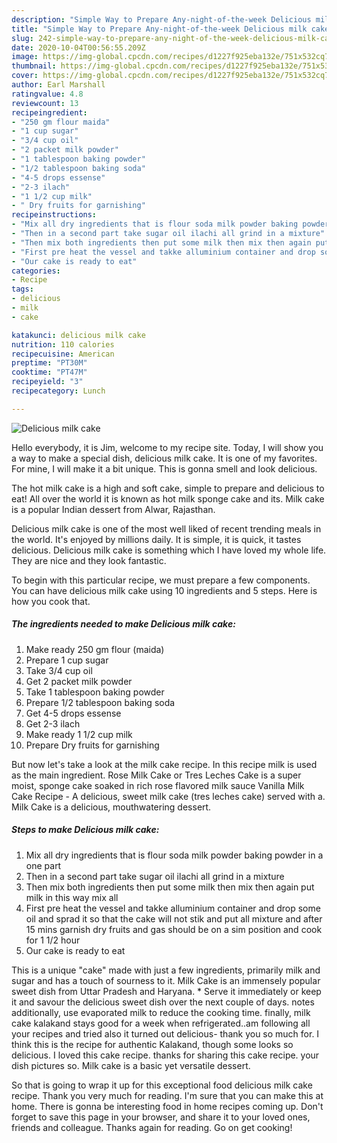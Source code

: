 ```yaml
---
description: "Simple Way to Prepare Any-night-of-the-week Delicious milk cake"
title: "Simple Way to Prepare Any-night-of-the-week Delicious milk cake"
slug: 242-simple-way-to-prepare-any-night-of-the-week-delicious-milk-cake
date: 2020-10-04T00:56:55.209Z
image: https://img-global.cpcdn.com/recipes/d1227f925eba132e/751x532cq70/delicious-milk-cake-recipe-main-photo.jpg
thumbnail: https://img-global.cpcdn.com/recipes/d1227f925eba132e/751x532cq70/delicious-milk-cake-recipe-main-photo.jpg
cover: https://img-global.cpcdn.com/recipes/d1227f925eba132e/751x532cq70/delicious-milk-cake-recipe-main-photo.jpg
author: Earl Marshall
ratingvalue: 4.8
reviewcount: 13
recipeingredient:
- "250 gm flour maida"
- "1 cup sugar"
- "3/4 cup oil"
- "2 packet milk powder"
- "1 tablespoon baking powder"
- "1/2 tablespoon baking soda"
- "4-5 drops essense"
- "2-3 ilach"
- "1 1/2 cup milk"
- " Dry fruits for garnishing"
recipeinstructions:
- "Mix all dry ingredients that is flour soda milk powder baking powder in a one part"
- "Then in a second part take sugar oil ilachi all grind in a mixture"
- "Then mix both ingredients then put some milk then mix then again put milk in this way mix all"
- "First pre heat the vessel and takke alluminium container and drop some oil and sprad it so that the cake will not stik and put all mixture and after 15 mins garnish dry fruits and gas should be on a sim position and cook for 1 1/2 hour"
- "Our cake is ready to eat"
categories:
- Recipe
tags:
- delicious
- milk
- cake

katakunci: delicious milk cake 
nutrition: 110 calories
recipecuisine: American
preptime: "PT30M"
cooktime: "PT47M"
recipeyield: "3"
recipecategory: Lunch

---
```



![Delicious milk cake](https://img-global.cpcdn.com/recipes/d1227f925eba132e/751x532cq70/delicious-milk-cake-recipe-main-photo.jpg)

Hello everybody, it is Jim, welcome to my recipe site. Today, I will show you a way to make a special dish, delicious milk cake. It is one of my favorites. For mine, I will make it a bit unique. This is gonna smell and look delicious.

The hot milk cake is a high and soft cake, simple to prepare and delicious to eat! All over the world it is known as hot milk sponge cake and its. Milk cake is a popular Indian dessert from Alwar, Rajasthan.

Delicious milk cake is one of the most well liked of recent trending meals in the world. It's enjoyed by millions daily. It is simple, it is quick, it tastes delicious. Delicious milk cake is something which I have loved my whole life. They are nice and they look fantastic.


To begin with this particular recipe, we must prepare a few components. You can have delicious milk cake using 10 ingredients and 5 steps. Here is how you cook that.

<!--inarticleads1-->

##### The ingredients needed to make Delicious milk cake:

1. Make ready 250 gm flour (maida)
1. Prepare 1 cup sugar
1. Take 3/4 cup oil
1. Get 2 packet milk powder
1. Take 1 tablespoon baking powder
1. Prepare 1/2 tablespoon baking soda
1. Get 4-5 drops essense
1. Get 2-3 ilach
1. Make ready 1 1/2 cup milk
1. Prepare  Dry fruits for garnishing


But now let&#39;s take a look at the milk cake recipe. In this recipe milk is used as the main ingredient. Rose Milk Cake or Tres Leches Cake is a super moist, sponge cake soaked in rich rose flavored milk sauce Vanilla Milk Cake Recipe - A delicious, sweet milk cake (tres leches cake) served with a. Milk Cake is a delicious, mouthwatering dessert. 

<!--inarticleads2-->

##### Steps to make Delicious milk cake:

1. Mix all dry ingredients that is flour soda milk powder baking powder in a one part
1. Then in a second part take sugar oil ilachi all grind in a mixture
1. Then mix both ingredients then put some milk then mix then again put milk in this way mix all
1. First pre heat the vessel and takke alluminium container and drop some oil and sprad it so that the cake will not stik and put all mixture and after 15 mins garnish dry fruits and gas should be on a sim position and cook for 1 1/2 hour
1. Our cake is ready to eat


This is a unique &#34;cake&#34; made with just a few ingredients, primarily milk and sugar and has a touch of sourness to it. Milk Cake is an immensely popular sweet dish from Uttar Pradesh and Haryana. * Serve it immediately or keep it and savour the delicious sweet dish over the next couple of days. notes additionally, use evaporated milk to reduce the cooking time. finally, milk cake kalakand stays good for a week when refrigerated..am following all your recipes and tried also it turned out delicious- thank you so much for. I think this is the recipe for authentic Kalakand, though some looks so delicious. I loved this cake recipe. thanks for sharing this cake recipe. your dish pictures so. Milk cake is a basic yet versatile dessert. 

So that is going to wrap it up for this exceptional food delicious milk cake recipe. Thank you very much for reading. I'm sure that you can make this at home. There is gonna be interesting food in home recipes coming up. Don't forget to save this page in your browser, and share it to your loved ones, friends and colleague. Thanks again for reading. Go on get cooking!

